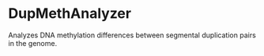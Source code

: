 # DupMethAnalyzer
Analyzes DNA methylation differences between segmental duplication pairs in the genome.
